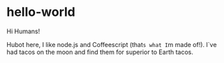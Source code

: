 # hello-world

Hi Humans!

Hubot here, I like node.js and Coffeescript (that`s what I`m made of!).
I`ve had tacos on the moon and find them for superior to Earth tacos.
